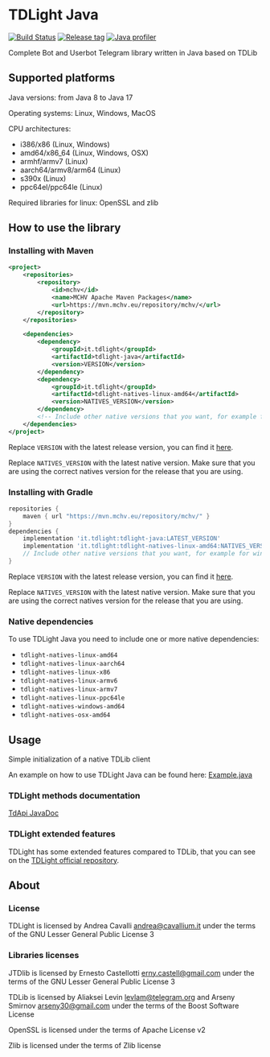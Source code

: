 TDLight Java
====================

[![Build Status](https://img.shields.io/github/workflow/status/tdlight-team/tdlight-java/Maven%20Package?style=flat-square)](https://travis-ci.com/tdlight-team/tdlight-java-natives)
[![Release tag](https://img.shields.io/github/v/release/tdlight-team/tdlight-java.svg?include_prereleases&style=flat-square)](https://github.com/tdlight-team/tdlight-java/releases)
[![Java profiler](https://local.cavallium.it/mirrors/jprofiler-logo/jprofiler-logo-badge.svg)](https://www.ej-technologies.com/products/jprofiler/overview.html)

Complete Bot and Userbot Telegram library written in Java based on TDLib

## Supported platforms
Java versions: from Java 8 to Java 17

Operating systems: Linux, Windows, MacOS

CPU architectures:
- i386/x86 (Linux, Windows)
- amd64/x86_64 (Linux, Windows, OSX)
- armhf/armv7 (Linux)
- aarch64/armv8/arm64 (Linux)
- s390x (Linux)
- ppc64el/ppc64le (Linux)

Required libraries for linux: OpenSSL and zlib

## How to use the library
### Installing with Maven
```xml
<project>
    <repositories>
        <repository>
            <id>mchv</id>
            <name>MCHV Apache Maven Packages</name>
            <url>https://mvn.mchv.eu/repository/mchv/</url>
        </repository>
    </repositories>

    <dependencies>
        <dependency>
            <groupId>it.tdlight</groupId>
            <artifactId>tdlight-java</artifactId>
            <version>VERSION</version>
        </dependency>
        <dependency>
            <groupId>it.tdlight</groupId>
            <artifactId>tdlight-natives-linux-amd64</artifactId>
            <version>NATIVES_VERSION</version>
        </dependency>
        <!-- Include other native versions that you want, for example for windows, osx, ... -->
    </dependencies>
</project>
```
Replace `VERSION` with the latest release version, you can find it [here](https://github.com/tdlight-team/tdlight-java/releases).

Replace `NATIVES_VERSION` with the latest native version.
Make sure that you are using the correct natives version for the release that you are using.

### Installing with Gradle
```groovy
repositories {
    maven { url "https://mvn.mchv.eu/repository/mchv/" }
}
dependencies {
    implementation 'it.tdlight:tdlight-java:LATEST_VERSION'
    implementation 'it.tdlight:tdlight-natives-linux-amd64:NATIVES_VERSION'
    // Include other native versions that you want, for example for windows, osx, ...
}
```
Replace `VERSION` with the latest release version, you can find it [here](https://github.com/tdlight-team/tdlight-java/releases).

Replace `NATIVES_VERSION` with the latest native version.
Make sure that you are using the correct natives version for the release that you are using.

### Native dependencies
To use TDLight Java you need to include one or more native dependencies:
- `tdlight-natives-linux-amd64`
- `tdlight-natives-linux-aarch64`
- `tdlight-natives-linux-x86`
- `tdlight-natives-linux-armv6`
- `tdlight-natives-linux-armv7`
- `tdlight-natives-linux-ppc64le`
- `tdlight-natives-windows-amd64`
- `tdlight-natives-osx-amd64`

## Usage
Simple initialization of a native TDLib client

An example on how to use TDLight Java can be found here: [Example.java](https://github.com/tdlight-team/tdlight-java/blob/master/example/src/main/java/it.tdlight.example/Example.java)

### TDLight methods documentation
[TdApi JavaDoc](https://tdlight-team.github.io/tdlight-docs)

### TDLight extended features
TDLight has some extended features compared to TDLib, that you can see on the [TDLight official repository](https://github.com/tdlight-team/tdlight#tdlight-extra-features).

## About
### License
TDLight is licensed by Andrea Cavalli <andrea@cavallium.it> under the terms of the GNU Lesser General Public License 3

### Libraries licenses

JTDlib is licensed by Ernesto Castellotti <erny.castell@gmail.com> under the terms of the GNU Lesser General Public License 3

TDLib is licensed by Aliaksei Levin <levlam@telegram.org> and Arseny Smirnov <arseny30@gmail.com> under the terms of the Boost Software License				

OpenSSL is licensed under the terms of Apache License v2

Zlib is licensed under the terms of Zlib license
